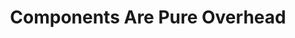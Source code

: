 ---
layout: bookmark
title: Components Are Pure Overhead
tags:
  - Bookmarks
  - YouTube
  - JavaScript
created: '2023-04-11T23:44:10.924Z'
link: https://www.youtube.com/watch?v=I6L29qSTaFA
id: 555701805
excerpt: >-
  With many starting to look at incorporating Reactivity into existing
  Frameworks I wanted to take a moment to look at how Frameworks evolved into
  using Components, the evolution of change and state management, to best
  understand the impact of where things are going.
image: https://i.ytimg.com/vi/I6L29qSTaFA/maxresdefault.jpg
---